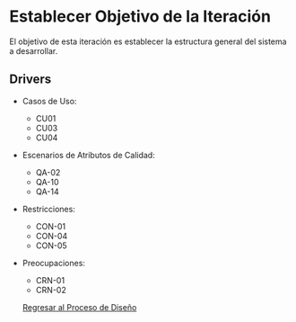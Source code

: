 # Establecer Objetivo de la Iteración

El objetivo de esta iteración es establecer la estructura general del sistema a desarrollar.

## Drivers

- Casos de Uso:
  - CU01
  - CU03
  - CU04
- Escenarios de Atributos de Calidad:
  - QA-02
  - QA-10
  - QA-14
- Restricciones:
  - CON-01
  - CON-04
  - CON-05
- Preocupaciones:
  - CRN-01
  - CRN-02

  [Regresar al Proceso de Diseño](../ProcesoDeDiseño.md)
